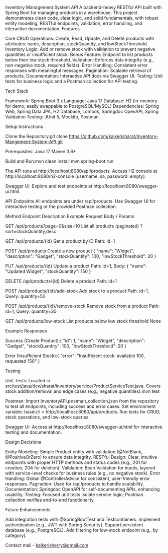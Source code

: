 Inventory Management System API
A backend-heavy RESTful API built with Spring Boot for managing products in a warehouse. This project demonstrates clean code, clear logic, and solid fundamentals, with robust entity modeling, RESTful endpoints, validation, error handling, and interactive documentation.
Features

Core CRUD Operations: Create, Read, Update, and Delete products with attributes: name, description, stockQuantity, and lowStockThreshold.
Inventory Logic: Add or remove stock with validation to prevent negative quantities or insufficient stock.
Bonus Feature: Endpoint to list products below their low stock threshold.
Validation: Enforces data integrity (e.g., non-negative stock, required fields).
Error Handling: Consistent error responses with meaningful messages.
Pagination: Scalable retrieval of products.
Documentation: Interactive API docs via Swagger UI.
Testing: Unit tests for business logic and a Postman collection for API testing.

Tech Stack

Framework: Spring Boot 3.x
Language: Java 17
Database: H2 (in-memory for demo; easily swappable to PostgreSQL/MySQL)
Dependencies: Spring Web, Spring Data JPA, H2 Database, Lombok, Springdoc OpenAPI, Spring Validation
Testing: JUnit 5, Mockito, Postman

Setup Instructions

Clone the Repository:git clone https://github.com/kalkerisharat/Inventory-Mangement-System-API.git



Prerequisites:
Java 17
Maven 3.8+


Build and Run:mvn clean install
mvn spring-boot:run


The API runs at http://localhost:8080/api/products.
Access H2 console at http://localhost:8080/h2-console (username: sa, password: empty).


Swagger UI: Explore and test endpoints at http://localhost:8080/swagger-ui.html.

API Endpoints
All endpoints are under /api/products. Use Swagger UI for interactive testing or the provided Postman collection.



Method
Endpoint
Description
Example Request Body / Params



GET
/api/products?page=0&size=10
List all products (paginated)
?sort=stockQuantity,desc


GET
/api/products/{id}
Get a product by ID
Path: id=1


POST
/api/products
Create a new product
{ "name": "Widget", "description": "Gadget", "stockQuantity": 100, "lowStockThreshold": 20 }


PUT
/api/products/{id}
Update a product
Path: id=1, Body: { "name": "Updated Widget", "stockQuantity": 150 }


DELETE
/api/products/{id}
Delete a product
Path: id=1


POST
/api/products/{id}/add-stock
Add stock to a product
Path: id=1, Query: quantity=50


POST
/api/products/{id}/remove-stock
Remove stock from a product
Path: id=1, Query: quantity=30


GET
/api/products/low-stock
List products below low stock threshold
None


Example Responses

Success (Create Product):{
    "id": 1,
    "name": "Widget",
    "description": "Gadget",
    "stockQuantity": 100,
    "lowStockThreshold": 20
}


Error (Insufficient Stock):{
    "error": "Insufficient stock: available 100, requested 150"
}



Testing

Unit Tests: Located in src/test/java/dev/sharat/inventory/service/ProductServiceTest.java. Covers stock addition/removal and edge cases (e.g., negative quantities).mvn test


Postman: Import InventoryAPI.postman_collection.json from the repository to test all endpoints, including success and error cases.
Set environment variable: baseUrl = http://localhost:8080/api/products.
Run tests for CRUD, stock operations, and low-stock queries.


Swagger UI: Access at http://localhost:8080/swagger-ui.html for interactive testing and documentation.

Design Decisions

Entity Modeling: Simple Product entity with validation (@NotBlank, @PositiveOrZero) to ensure data integrity.
RESTful Design: Clear, intuitive endpoints with proper HTTP methods and status codes (e.g., 201 for creation, 204 for deletion).
Validation: Bean Validation for inputs, layered with service-level checks for business rules (e.g., no negative stock).
Error Handling: Global @ControllerAdvice for consistent, user-friendly error responses.
Pagination: Used for /api/products to handle scalability.
Documentation: Springdoc OpenAPI for self-documenting APIs, enhancing usability.
Testing: Focused unit tests isolate service logic; Postman collection verifies end-to-end functionality.

Future Enhancements

Add integration tests with @SpringBootTest and Testcontainers.
Implement authentication (e.g., JWT with Spring Security).
Support persistent database (e.g., PostgreSQL).
Add filtering for low-stock endpoint (e.g., by category).

Contact
mail - kalkerisherry@gmail.com
